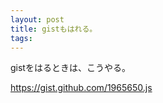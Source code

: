 ```yaml
---
layout: post
title: gistもはれる。
tags: 
---
```

<p>gistをはるときは、こうやる。</p>

<div class="gists" data-gistline="true"><a href="https://gist.github.com/1965650.js">https://gist.github.com/1965650.js</a></div>
